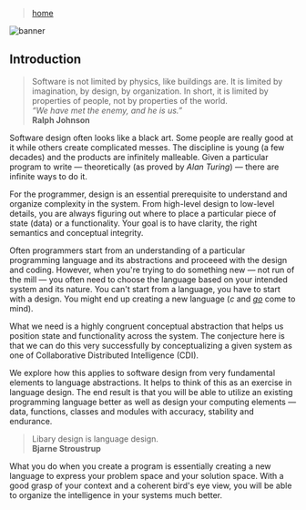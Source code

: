 > [home](../)

![banner](/cdi/photos/banner.png)

## Introduction

> Software is not limited by physics, like buildings are.
> It is limited by imagination, by design, by organization.
> In short, it is limited by properties of people, not by properties of the world.  
>   _“We have met the enemy, and he is us.”_  
> **Ralph Johnson**

Software design often looks like a black art.
Some people are really good at it while others create complicated messes.
The discipline is young (a few decades) and the products are infinitely malleable.
Given a particular program to write — theoretically (as proved by _Alan Turing_) —
there are infinite ways to do it.

For the programmer, design is an essential prerequisite to understand and
organize complexity in the system.
From high-level design to low-level details, you are always figuring out
where to place a particular piece of state (data) or a functionality.
Your goal is to have clarity, the right semantics and conceptual integrity.

Often programmers start from an understanding of a particular programming
language and its abstractions and proceeed with the design and coding.
However, when you're trying to do something new — not run of the mill — you
often need to choose the language based on your intended system and its nature.
You can't start from a language, you have to start with a design.
You might end up creating a new language (_c_ and [_go_](/go) come to mind).

What we need is a highly congruent conceptual abstraction that helps
us position state and functionality across the system.
The conjecture here is that we can do this very successfully by conceptualizing
a given system as one of Collaborative Distributed Intelligence (CDI).

We explore how this applies to software design from very fundamental
elements to language abstractions.
It helps to think of this as an exercise in language design.
The end result is that you will be able to utilize an existing
programming language better as well as design your computing elements —
data, functions, classes and modules with accuracy, stability and endurance.

> Libary design is language design.  
> **Bjarne Stroustrup**

What you do when you create a program is essentially creating a new language
to express your problem space and your solution space.
With a good grasp of your context and a coherent bird's eye view, you will
be able to organize the intelligence in your systems much better.
